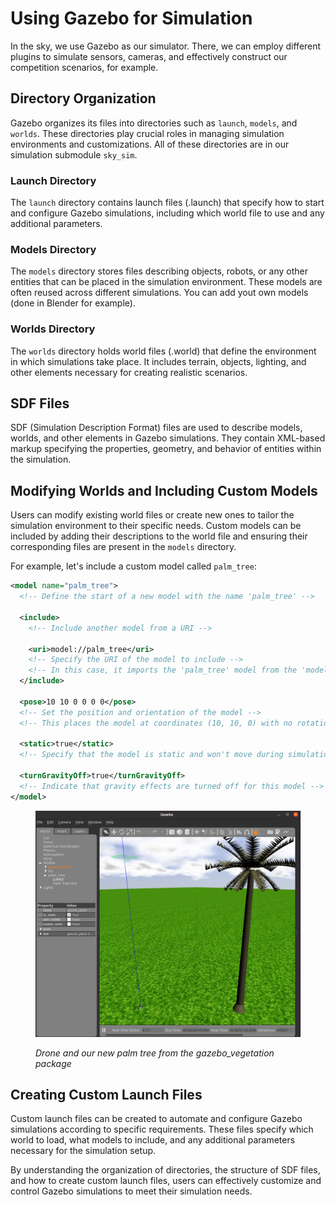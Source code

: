 # Using Gazebo for Simulation

In the sky, we use Gazebo as our simulator. There, we can employ different plugins to simulate sensors, cameras, and effectively construct our competition scenarios, for example. 

## Directory Organization

Gazebo organizes its files into directories such as `launch`, `models`, and `worlds`. These directories play crucial roles in managing simulation environments and customizations. All of these directories are in our simulation submodule `sky_sim`.

### Launch Directory

The `launch` directory contains launch files (.launch) that specify how to start and configure Gazebo simulations, including which world file to use and any additional parameters.

### Models Directory

The `models` directory stores files describing objects, robots, or any other entities that can be placed in the simulation environment. These models are often reused across different simulations. You can add yout own models (done in Blender for example).

### Worlds Directory

The `worlds` directory holds world files (.world) that define the environment in which simulations take place. It includes terrain, objects, lighting, and other elements necessary for creating realistic scenarios.

## SDF Files

SDF (Simulation Description Format) files are used to describe models, worlds, and other elements in Gazebo simulations. They contain XML-based markup specifying the properties, geometry, and behavior of entities within the simulation.

## Modifying Worlds and Including Custom Models

Users can modify existing world files or create new ones to tailor the simulation environment to their specific needs. Custom models can be included by adding their descriptions to the world file and ensuring their corresponding files are present in the `models` directory.

For example, let's include a custom model called `palm_tree`:

```xml
<model name="palm_tree">
  <!-- Define the start of a new model with the name 'palm_tree' -->
  
  <include>
    <!-- Include another model from a URI -->
    
    <uri>model://palm_tree</uri>
    <!-- Specify the URI of the model to include -->
    <!-- In this case, it imports the 'palm_tree' model from the 'model://palm_tree' path -->
  </include>
  
  <pose>10 10 0 0 0 0</pose>
  <!-- Set the position and orientation of the model -->
  <!-- This places the model at coordinates (10, 10, 0) with no rotation -->
  
  <static>true</static>
  <!-- Specify that the model is static and won't move during simulation -->
  
  <turnGravityOff>true</turnGravityOff>
  <!-- Indicate that gravity effects are turned off for this model -->
</model>
```
<figure><img src="assets/gazebo.png" alt="" width="563"><figcaption><p><em>Drone and our new palm tree from the gazebo_vegetation package</em></p></figcaption></figure>

## Creating Custom Launch Files

Custom launch files can be created to automate and configure Gazebo simulations according to specific requirements. These files specify which world to load, what models to include, and any additional parameters necessary for the simulation setup.

By understanding the organization of directories, the structure of SDF files, and how to create custom launch files, users can effectively customize and control Gazebo simulations to meet their simulation needs.
